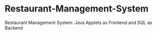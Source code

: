 # Restaurant-Management-System
Restaurant Management System: Java Applets as Frontend and SQL as Backend
